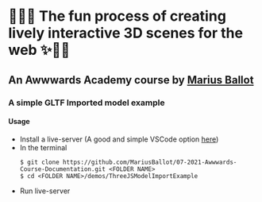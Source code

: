 # 👨‍💻✨ The fun process of creating lively interactive 3D scenes for the web ✨👨‍💻
## An Awwwards Academy course by <a target="_blank" href="https://mariusballot.com">Marius Ballot</a>
 
### A simple GLTF Imported model example

#### Usage
* Install a live-server (A good and simple VSCode option <a target="_blank" href="https://marketplace.visualstudio.com/items?itemName=ritwickdey.LiveServer">here</a>) 
* In the terminal
    ```
    $ git clone https://github.com/MariusBallot/07-2021-Awwwards-Course-Documentation.git <FOLDER NAME>
    $ cd <FOLDER NAME>/demos/ThreeJSModelImportExample
    ```
* Run live-server